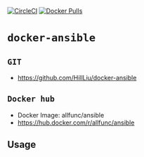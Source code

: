 [![CircleCI](https://circleci.com/gh/HillLiu/docker-ansible/tree/main.svg?style=svg)](https://circleci.com/gh/HillLiu/docker-ansible/tree/main)
[![Docker Pulls](https://img.shields.io/docker/pulls/allfunc/ansible.svg)](https://hub.docker.com/r/allfunc/ansible)

# `docker-ansible`

## `GIT`
   * https://github.com/HillLiu/docker-ansible

## `Docker hub`
   * Docker Image: allfunc/ansible
   * https://hub.docker.com/r/allfunc/ansible

## Usage

```

```
